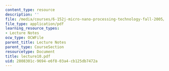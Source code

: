 ```yaml
---
content_type: resource
description: ''
file: /media/courses/6-152j-micro-nano-processing-technology-fall-2005/2808301c9694e6f803a4cb125db7472a_lecture10.pdf
file_type: application/pdf
learning_resource_types:
- Lecture Notes
ocw_type: OCWFile
parent_title: Lecture Notes
parent_type: CourseSection
resourcetype: Document
title: lecture10.pdf
uid: 2808301c-9694-e6f8-03a4-cb125db7472a
---
```

